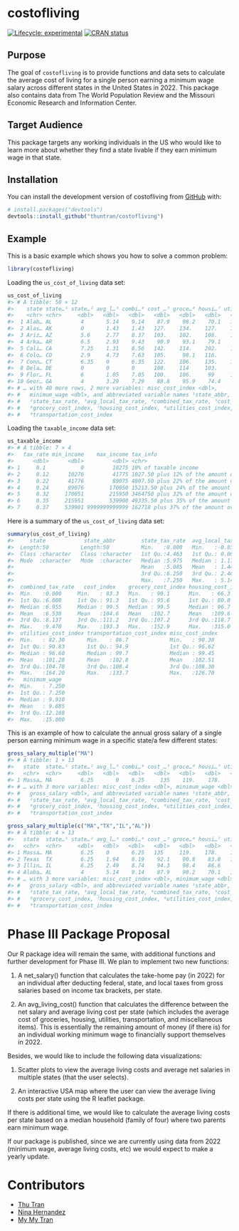 
<!-- README.md is generated from README.Rmd. Please edit that file -->

# costofliving

<!-- badges: start -->

[![Lifecycle:
experimental](https://img.shields.io/badge/lifecycle-experimental-orange.svg)](https://lifecycle.r-lib.org/articles/stages.html#experimental)
[![CRAN
status](https://www.r-pkg.org/badges/version/myspotify)](https://CRAN.R-project.org/package=costofliving)
<!-- badges: end -->

## Purpose

The goal of `costofliving` is to provide functions and data sets to
calculate the average cost of living for a single person earning a
minimum wage salary across different states in the United States in
2022. This package also contains data from The World Population Review
and the Missouri Economic Research and Information Center.

## Target Audience

This package targets any working individuals in the US who would like to
learn more about whether they find a state livable if they earn minimum
wage in that state.

## Installation

You can install the development version of costofliving from
[GitHub](https://github.com/) with:

``` r
# install.packages("devtools")
devtools::install_github("thuntran/costofliving")
```

## Example

This is a basic example which shows you how to solve a common problem:

``` r
library(costofliving)
```

Loading the `us_cost_of_living` data set:

``` r
us_cost_of_living
#> # A tibble: 50 × 12
#>    state state…¹ state…² avg_l…³ combi…⁴ cost_…⁵ groce…⁶ housi…⁷ utili…⁸ trans…⁹
#>    <chr> <chr>     <dbl>   <dbl>   <dbl>   <dbl>   <dbl>   <dbl>   <dbl>   <dbl>
#>  1 Alab… AL         4       5.14    9.14    87.9    98.2    70.1   101.     92.7
#>  2 Alas… AK         0       1.43    1.43   127.    134.    127.    155.    110. 
#>  3 Ariz… AZ         5.6     2.77    8.37   103.    102.    108.    105.     98.8
#>  4 Arka… AR         6.5     2.93    9.43    90.9    93.1    79.1    92.3    92.3
#>  5 Cali… CA         7.25    1.31    8.56   142.    114.    202.    124.    132. 
#>  6 Colo… CO         2.9     4.73    7.63   105.     98.1   116.     88.4   106. 
#>  7 Conn… CT         6.35    0       6.35   122.    106.    135.    132.    111. 
#>  8 Dela… DE         0       0       0      108.    114     103.     96.5   113  
#>  9 Flor… FL         6       1.05    7.05   100.    106.     99     105.     98.8
#> 10 Geor… GA         4       3.29    7.29    88.8    95.9    74.4    90.5    92.6
#> # … with 40 more rows, 2 more variables: misc_cost_index <dbl>,
#> #   minimum_wage <dbl>, and abbreviated variable names ¹​state_abbr,
#> #   ²​state_tax_rate, ³​avg_local_tax_rate, ⁴​combined_tax_rate, ⁵​cost_index,
#> #   ⁶​grocery_cost_index, ⁷​housing_cost_index, ⁸​utilities_cost_index,
#> #   ⁹​transportation_cost_index
```

Loading the `taxable_income` data set:

``` r
us_taxable_income
#> # A tibble: 7 × 4
#>   tax_rate min_income    max_income tax_info                                   
#>      <dbl>      <dbl>         <dbl> <chr>                                      
#> 1     0.1           0         10275 10% of taxable income                      
#> 2     0.12      10276         41775 1027.50 plus 12% of the amount over 10275  
#> 3     0.22      41776         89075 4807.50 plus 22% of the amount over 41775  
#> 4     0.24      89076        170050 15213.50 plus 24% of the amount over 89075 
#> 5     0.32     170051        215950 3464750 plus 32% of the amount over 170050 
#> 6     0.35     215951        539900 49335.50 plus 35% of the amount over 215950
#> 7     0.37     539901 9999999999999 162718 plus 37% of the amount over 539900
```

Here is a summary of the `us_cost_of_living` data set:

``` r
summary(us_cost_of_living)
#>     state            state_abbr        state_tax_rate  avg_local_tax_rate
#>  Length:50          Length:50          Min.   :0.000   Min.   :-0.0300   
#>  Class :character   Class :character   1st Qu.:4.463   1st Qu.: 0.0075   
#>  Mode  :character   Mode  :character   Median :5.975   Median : 1.1700   
#>                                        Mean   :5.085   Mean   : 1.4450   
#>                                        3rd Qu.:6.250   3rd Qu.: 2.4075   
#>                                        Max.   :7.250   Max.   : 5.1400   
#>  combined_tax_rate   cost_index    grocery_cost_index housing_cost_index
#>  Min.   :0.000     Min.   : 83.3   Min.   : 90.1      Min.   : 66.3     
#>  1st Qu.:6.008     1st Qu.: 91.3   1st Qu.: 95.6      1st Qu.: 80.0     
#>  Median :6.955     Median : 99.5   Median : 99.5      Median : 96.7     
#>  Mean   :6.530     Mean   :104.6   Mean   :102.7      Mean   :109.6     
#>  3rd Qu.:8.137     3rd Qu.:111.2   3rd Qu.:107.2      3rd Qu.:118.7     
#>  Max.   :9.470     Max.   :193.3   Max.   :152.9      Max.   :315.0     
#>  utilities_cost_index transportation_cost_index misc_cost_index 
#>  Min.   : 82.30       Min.   : 86.7             Min.   : 90.30  
#>  1st Qu.: 90.83       1st Qu.: 94.9             1st Qu.: 96.62  
#>  Median : 96.60       Median : 99.7             Median : 99.45  
#>  Mean   :101.28       Mean   :102.8             Mean   :102.51  
#>  3rd Qu.:104.78       3rd Qu.:108.4             3rd Qu.:108.30  
#>  Max.   :164.20       Max.   :133.7             Max.   :126.70  
#>   minimum_wage   
#>  Min.   : 7.250  
#>  1st Qu.: 7.250  
#>  Median : 9.910  
#>  Mean   : 9.885  
#>  3rd Qu.:12.188  
#>  Max.   :15.000
```

This is an example of how to calculate the annual gross salary of a
single person earning minimum wage in a specific state/a few different
states:

``` r
gross_salary_multiple("MA")
#> # A tibble: 1 × 13
#>   state  state…¹ state…² avg_l…³ combi…⁴ cost_…⁵ groce…⁶ housi…⁷ utili…⁸ trans…⁹
#>   <chr>  <chr>     <dbl>   <dbl>   <dbl>   <dbl>   <dbl>   <dbl>   <dbl>   <dbl>
#> 1 Massa… MA         6.25       0    6.25     135    119.    178.    111.    111.
#> # … with 3 more variables: misc_cost_index <dbl>, minimum_wage <dbl>,
#> #   gross_salary <dbl>, and abbreviated variable names ¹​state_abbr,
#> #   ²​state_tax_rate, ³​avg_local_tax_rate, ⁴​combined_tax_rate, ⁵​cost_index,
#> #   ⁶​grocery_cost_index, ⁷​housing_cost_index, ⁸​utilities_cost_index,
#> #   ⁹​transportation_cost_index
```

``` r
gross_salary_multiple(c("MA","TX","IL","AL"))
#> # A tibble: 4 × 13
#>   state  state…¹ state…² avg_l…³ combi…⁴ cost_…⁵ groce…⁶ housi…⁷ utili…⁸ trans…⁹
#>   <chr>  <chr>     <dbl>   <dbl>   <dbl>   <dbl>   <dbl>   <dbl>   <dbl>   <dbl>
#> 1 Massa… MA         6.25    0       6.25   135     119.    178.    111.    111. 
#> 2 Texas  TX         6.25    1.94    8.19    92.1    90.8    83.8   103.     94.1
#> 3 Illin… IL         6.25    2.49    8.74    94.3    98.4    86.6    96.5   106. 
#> 4 Alaba… AL         4       5.14    9.14    87.9    98.2    70.1   101.     92.7
#> # … with 3 more variables: misc_cost_index <dbl>, minimum_wage <dbl>,
#> #   gross_salary <dbl>, and abbreviated variable names ¹​state_abbr,
#> #   ²​state_tax_rate, ³​avg_local_tax_rate, ⁴​combined_tax_rate, ⁵​cost_index,
#> #   ⁶​grocery_cost_index, ⁷​housing_cost_index, ⁸​utilities_cost_index,
#> #   ⁹​transportation_cost_index
```

# Phase III Package Proposal

Our R package idea will remain the same, with additional functions and
further development for Phase III. We plan to implement two new
functions:

1)  A net_salary() function that calculates the take-home pay (in 2022)
    for an individual after deducting federal, state, and local taxes
    from gross salaries based on income tax brackets, per state.

2)  An avg_living_cost() function that calculates the difference between
    the net salary and average living cost per state (which includes the
    average cost of groceries, housing, utilities, transportation, and
    miscellaneous items). This is essentially the remaining amount of
    money (if there is) for an individual working minimum wage to
    financially support themselves in 2022.

Besides, we would like to include the following data visualizations:

1)  Scatter plots to view the average living costs and average net
    salaries in multiple states (that the user selects).

2)  An interactive USA map where the user can view the average living
    costs per state using the R leaflet package.

If there is additional time, we would like to calculate the average
living costs per state based on a median household (family of four)
where two parents earn minimum wage.

If our package is published, since we are currently using data from 2022
(minimum wage, average living costs, etc) we would expect to make a
yearly update.

# Contributors

-   [Thu Tran](https://github.com/thuntran)
-   [Nina Hernandez](http://github.com/nhernandez3)
-   [My My Tran](http://github.com/puppehmama)
